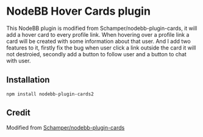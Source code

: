 # NodeBB Hover Cards plugin

This NodeBB plugin is modified from Schamper/nodebb-plugin-cards, it will add a hover card to every profile link. When hovering over a profile link a card will be created with some information about that user. And I add two features to it, firstly fix the bug when user click a link outside the card it will not destroied, secondly
add a button to follow user and a button to chat with user.

## Installation

    npm install nodebb-plugin-cards2

## Credit

Modified from [Schamper/nodebb-plugin-cards](https://github.com/Schamper/nodebb-plugin-cards)
